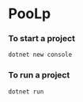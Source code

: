 # PooLp

### To start a project 
```sh
dotnet new console
```

### To run a project
```sh
dotnet run
```
